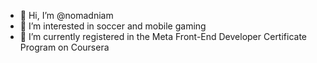 - 👋 Hi, I’m @nomadniam
- 👀 I’m interested in soccer and mobile gaming
- 🌱 I’m currently registered in the Meta Front-End Developer Certificate Program on Coursera

<!---
nomadniam/nomadniam is a ✨ special ✨ repository because its `README.md` (this file) appears on your GitHub profile.
You can click the Preview link to take a look at your changes.
--->
